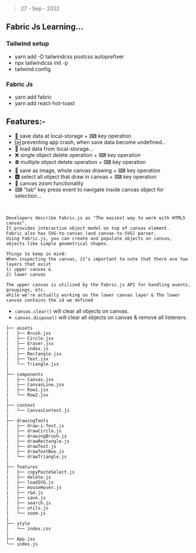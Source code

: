 > 27 - Sep - 2022

## Fabric Js Learning...

### Tailwind setup

 * yarn add -D tailwindcss postcss autoprefixer
 * npx tailwindcss init -p
 * tailwind.config 

### Fabric Js 

 * yarn add fabric
 * yarn add react-hot-toast



## Features:-

* 💾 save data at local-storage + ⌨ key operation
* 🆗 preventing app crash, when save data become undefined...
* 🔄 load data from local-storage...
* ❌ single object delete operation + ⌨ key operation
* ⛔ multiple object delete operation + ⌨ key operation
* 📸 save as image, whole canvas drawing + ⌨ key operation
* 🅰 select all object that draw in canvas + ⌨ key operation
* 🔎 canvas zoom functionality 
* ⌨ "tab" key press event to navigate inside canvas object for selection... 

<br/>

```
Developers describe Fabric.js as "The easiest way to work with HTML5 canvas". 
It provides interactive object model on top of canvas element. 
Fabric also has SVG-to-canvas (and canvas-to-SVG) parser. 
Using Fabric.js, you can create and populate objects on canvas, objects like simple geometrical shapes.
```

```
Things to keep in mind:
When inspecting the canvas, it’s important to note that there are two layers that exist 
1) upper canvas & 
2) lower canvas

The upper canvas is utilized by the Fabric.js API for handling events, groupings, etc. 
while we’re actually working on the lower canvas layer & The lower canvas contains the id we defined
```


* `canvas.clear()` will clear all objects on canvas.
* `canvas.dispose()` will clear all objects on canvas & remove all listeners.


```
├── assets
|   ├── Brush.jsx
|   ├── Circle.jsx
|   ├── Eraser.jsx
|   ├── index.js
|   ├── Rectangle.jsx
|   ├── Text.jsx
|   └── Triangle.jsx
|
├── components
|   ├── Canvas.jsx
|   ├── CanvasLine.jsx
|   ├── Row1.jsx
|   └── Row2.jsx
|
├── context
|   └── CanvasContext.js
|
├── drawingTools
|   ├── draw-i-Text.js
|   ├── drawCircle.js
|   ├── drawingBrush.js
|   ├── drawRectangle.js
|   ├── drawText.js
|   ├── drawTextBox.js
|   └── drawTriangle.js
|
├── features
|   ├── copyPasteSelect.js
|   ├── delete.js
|   ├── loadSVG.js
|   ├── mouseHover.js
|   ├── r&d.js
|   ├── save.js
|   ├── search.js
|   ├── utils.js
|   └── zoom.js
|
├── style
|   └── index.css
|
├── App.jsx
└── index.js
```